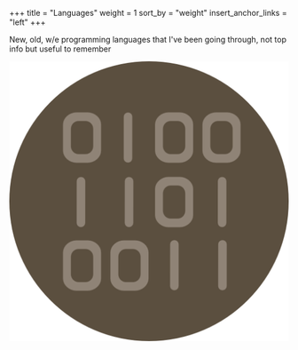 +++
title = "Languages"
weight = 1
sort_by = "weight"
insert_anchor_links = "left"
+++

New, old, w/e programming languages that I've been going through, not top info but useful to remember

![img](img/computer.png "code")
